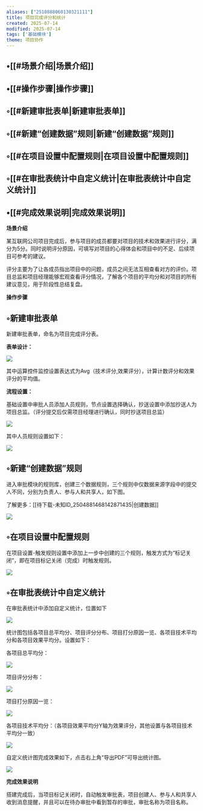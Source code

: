 ```yaml
---
aliases: ["2510888060130321111"]
title: 项目完成评分和统计
created: 2025-07-14
modified: 2025-07-14
tags: ['基础模块']
theme: 项目协作
---
```


## •[[#场景介绍|场景介绍]]

## •[[#操作步骤|操作步骤]]

## ◦[[#新建审批表单|新建审批表单]]

## ◦[[#新建“创建数据”规则|新建“创建数据”规则]]

## ◦[[#在项目设置中配置规则|在项目设置中配置规则]]

## ◦[[#在审批表统计中自定义统计|在审批表统计中自定义统计]]

## •[[#完成效果说明|完成效果说明]]

**场景介绍**

某互联网公司项目完成后，参与项目的成员都要对项目的技术和效果进行评分，满分为5分。同时说明评分原因，可填写对项目的心得体会和项目中的不足、后续项目可参考的建议。

评分主要为了让各成员指出项目中的问题，成员之间无法互相查看对方的评价。项目总监和项目经理能够宏观查看评分情况，了解各个项目的平均分和对项目的所有建议意见，用于阶段性总结复盘。

**操作步骤**

## ◦新建审批表单

新建审批表单，命名为项目完成评分表。

**表单设计：**

![](https://myhelpdoc.oss-cn-heyuan.aliyuncs.com/mdimages/8413fc09b374c1653b7f3a82a532fa93.jpg)

其中运算控件监控设置表达式为Avg（技术评分,效果评分），计算计数评分和效果评分的平均值。

**流程设置：**

基础设置中审批人员添加人员规则，节点设置选择确认，抄送设置中添加抄送人为项目总监。（评分提交后仅需项目经理进行确认，同时抄送项目总监）

**![](https://myhelpdoc.oss-cn-heyuan.aliyuncs.com/mdimages/8bbf53adeedb440d2b78ae37578698ce.jpg)**

其中人员规则设置如下：

![](https://myhelpdoc.oss-cn-heyuan.aliyuncs.com/mdimages/20a4cfc1756ceb1dcc237bce953b8def.jpg)

## ◦新建“创建数据”规则

进入审批模块的规则库，创建三个数据规则，三个规则中仅数据来源字段中的提交人不同，分别为负责人、参与人和共享人，如下图。

了解更多：[[待下载-未知ID_2504881468142871435|创建数据]]

**![](https://myhelpdoc.oss-cn-heyuan.aliyuncs.com/mdimages/a0f2fc74ccf89c65ed21d35691def123.jpg)**

## ◦在项目设置中配置规则

在项目设置-触发规则设置中添加上一步中创建的三个规则，触发方式为“标记关闭”，即在项目标记关闭（完成）时触发规则。

**![](https://myhelpdoc.oss-cn-heyuan.aliyuncs.com/mdimages/9f64b98c63c23f094e0e7d4e7f0e54fd.jpg)**

## ◦在审批表统计中自定义统计

在审批表统计中添加自定义统计，位置如下

![](https://myhelpdoc.oss-cn-heyuan.aliyuncs.com/mdimages/926fee10e335ff821dd9175da43ebbb3.jpg)

统计图包括各项目总平均分、项目评分分布、项目打分原因一览、各项目技术平均分和各项目效果平均分。设置如下：

各项目总平均分：

![](https://myhelpdoc.oss-cn-heyuan.aliyuncs.com/mdimages/ecf0b194c752e86e762e4f405628ba6d.jpg)

项目评分分布：

![](https://myhelpdoc.oss-cn-heyuan.aliyuncs.com/mdimages/2b35be6989a97fe9ec1af444d10f6133.jpg)

项目打分原因一览：

![](https://myhelpdoc.oss-cn-heyuan.aliyuncs.com/mdimages/91b0973483099d1d1d3dfb704824f020.jpg)

各项目技术平均分：（各项目效果平均分Y轴为效果评分，其他设置与各项目技术平均分一致）

![](https://myhelpdoc.oss-cn-heyuan.aliyuncs.com/mdimages/e70bc742444266f9581cb958a99c81aa.jpg)

自定义统计图完成效果如下，点击右上角“导出PDF”可导出统计图。

![](https://myhelpdoc.oss-cn-heyuan.aliyuncs.com/mdimages/9a710540e4c736d23887b3c2cf062db0.jpg)

**完成效果说明**

搭建完成后，当项目标记关闭时，自动触发审批表，项目创建人、参与人和共享人收到消息提醒，并且可以在待办审批中看到暂存的审批，审批名称为项目名称。

